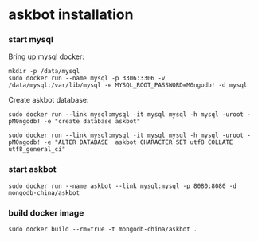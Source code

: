 # askbot installation

### start mysql

Bring up mysql docker:

	mkdir -p /data/mysql
	sudo docker run --name mysql -p 3306:3306 -v /data/mysql:/var/lib/mysql -e MYSQL_ROOT_PASSWORD=M0ngodb! -d mysql

Create askbot database:

	sudo docker run --link mysql:mysql -it mysql mysql -h mysql -uroot -pM0ngodb! -e "create database askbot"

	sudo docker run --link mysql:mysql -it mysql mysql -h mysql -uroot -pM0ngodb! -e "ALTER DATABASE  askbot CHARACTER SET utf8 COLLATE utf8_general_ci"

### start askbot

	sudo docker run --name askbot --link mysql:mysql -p 8080:8080 -d mongodb-china/askbot



### build docker image

	sudo docker build --rm=true -t mongodb-china/askbot .


